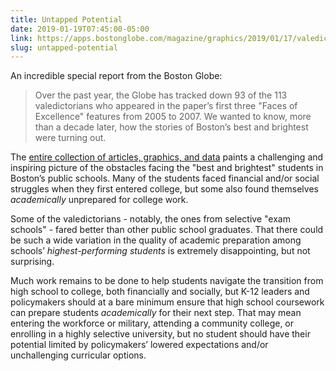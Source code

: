 ```yaml
---
title: Untapped Potential
date: 2019-01-19T07:45:00-05:00
link: https://apps.bostonglobe.com/magazine/graphics/2019/01/17/valedictorians/untapped-potential/
slug: untapped-potential
---
```


An incredible special report from the Boston Globe: 

> Over the past year, the Globe has tracked down 93 of the 113 valedictorians who appeared in the paper’s first three "Faces of Excellence" features from 2005 to 2007. We wanted to know, more than a decade later, how the stories of Boston’s best and brightest were turning out.

The [entire collection of articles, graphics, and data](https://apps.bostonglobe.com/magazine/graphics/2019/01/17/valedictorians/) paints a challenging and inspiring picture of the obstacles facing the "best and brightest" students in Boston’s public schools. Many of the students faced financial and/or social struggles when they first entered college, but some also found themselves *academically* unprepared for college work.

Some of the valedictorians - notably, the ones from selective "exam schools" - fared better than other public school graduates. That there could be such a wide variation in the quality of academic preparation among schools’ *highest-performing students* is extremely disappointing, but not surprising. 

Much work remains to be done to help students navigate the transition from high school to college, both financially and socially, but K-12 leaders and policymakers should at a bare minimum ensure that high school coursework can prepare students *academically* for their next step. That may mean entering the workforce or military, attending a community college, or enrolling in a highly selective university, but no student should have their potential limited by policymakers’ lowered expectations and/or unchallenging curricular options.